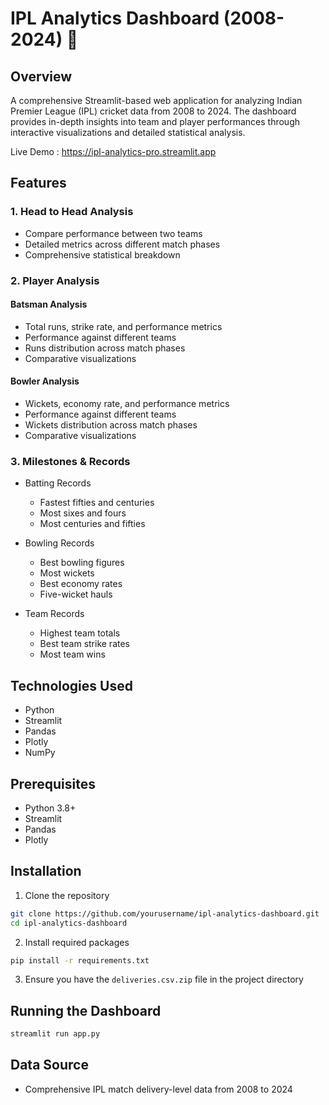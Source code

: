 # IPL Analytics Dashboard (2008-2024) 🏏

## Overview
A comprehensive Streamlit-based web application for analyzing Indian Premier League (IPL) cricket data from 2008 to 2024. The dashboard provides in-depth insights into team and player performances through interactive visualizations and detailed statistical analysis.

Live Demo : https://ipl-analytics-pro.streamlit.app


## Features

### 1. Head to Head Analysis
- Compare performance between two teams
- Detailed metrics across different match phases
- Comprehensive statistical breakdown

### 2. Player Analysis
#### Batsman Analysis
- Total runs, strike rate, and performance metrics
- Performance against different teams
- Runs distribution across match phases
- Comparative visualizations

#### Bowler Analysis
- Wickets, economy rate, and performance metrics
- Performance against different teams
- Wickets distribution across match phases
- Comparative visualizations

### 3. Milestones & Records
- Batting Records
  - Fastest fifties and centuries
  - Most sixes and fours
  - Most centuries and fifties

- Bowling Records
  - Best bowling figures
  - Most wickets
  - Best economy rates
  - Five-wicket hauls

- Team Records
  - Highest team totals
  - Best team strike rates
  - Most team wins

## Technologies Used
- Python
- Streamlit
- Pandas
- Plotly
- NumPy

## Prerequisites
- Python 3.8+
- Streamlit
- Pandas
- Plotly

## Installation
1. Clone the repository
```bash
git clone https://github.com/yourusername/ipl-analytics-dashboard.git
cd ipl-analytics-dashboard
```

2. Install required packages
```bash
pip install -r requirements.txt
```

3. Ensure you have the `deliveries.csv.zip` file in the project directory

## Running the Dashboard
```bash
streamlit run app.py
```

## Data Source
- Comprehensive IPL match delivery-level data from 2008 to 2024

